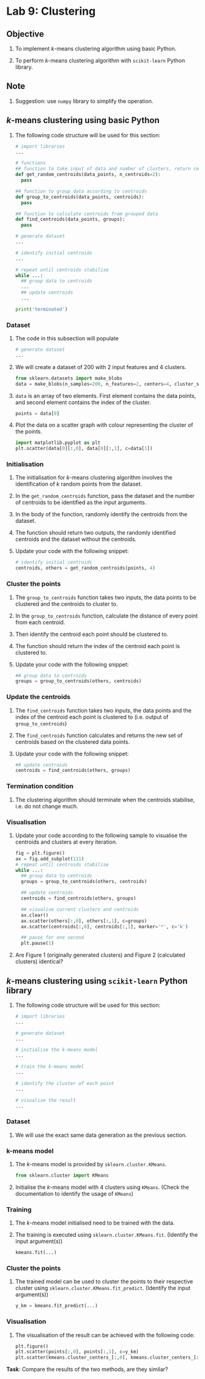 # Lab 9: Clustering

## Objective

1. To implement *k*-means clustering algorithm using basic Python.

2. To perform *k*-means clustering algorithm with `scikit-learn` Python library.

## Note
1. Suggestion: use `numpy` library to simplify the operation.

## *k*-means clustering using basic Python

1. The following code structure will be used for this section:

    ```python
    # import libraries
    ...

    # functions
    ## function to take input of data and number of clusters, return centroids and other data
    def get_random_centroids(data_points, n_centroids=2):
      pass

    ## function to group data according to centroids
    def group_to_centroids(data_points, centroids):
      pass

    ## function to calculate centroids from grouped data
    def find_centroids(data_points, groups):
      pass

    # generate dataset
    ...

    # identify initial centroids
    ...

    # repeat until centroids stabilise
    while ...:
      ## group data to centroids
      ...
      ## update centroids
      ...

    print('terminated')
    ```

### Dataset
1. The code in this subsection will populate
    ```python
    # generate dataset
    ...
    ```

2. We will create a dataset of 200 with 2 input features and 4 clusters.

    ```python
    from sklearn.datasets import make_blobs
    data = make_blobs(n_samples=200, n_features=2, centers=4, cluster_std=1.6, random_state=50)
    ```

3. `data` is an array of two elements. First element contains the data points, and second element contains the index of the cluster.

    ```python
    points = data[0]
    ```

4. Plot the data on a scatter graph with colour representing the cluster of the points.

    ```python
    import matplotlib.pyplot as plt
    plt.scatter(data[0][:,0], data[0][:,1], c=data[1])
    ```

### Initialisation
1. The initialisation for *k*-means clustering algorithm involves the identification of *k* random points from the dataset.

2. In the `get_random_centroids` function, pass the dataset and the number of centroids to be identified as the input arguments. 

3. In the body of the function, randomly identify the centroids from the dataset.

4. The function should return two outputs, the randomly identified centroids and the dataset without the centroids.

5. Update your code with the following snippet:
    ```python
    # identify initial centroids
    centroids, others = get_random_centroids(points, 4)
    ```

### Cluster the points
1. The `group_to_centroids` function takes two inputs, the data points to be clustered and the centroids to cluster to.

2. In the `group_to_centroids` function, calculate the distance of every point from each centroid.

3. Then identify the centroid each point should be clustered to.

4. The function should return the index of the centroid each point is clustered to. 

5. Update your code with the following snippet:
    ```python
    ## group data to centroids
    groups = group_to_centroids(others, centroids)
    ```

### Update the centroids
1. The `find_centroids` function takes two inputs, the data points and the index of the centroid each point is clustered to (i.e. output of `group_to_centroids`)

2. The `find_centroids` function calculates and returns the new set of centroids based on the clustered data points.

3. Update your code with the following snippet:
    ```python
    ## update centroids
    centroids = find_centroids(others, groups)
    ```

### Termination condition
1. The clustering algorithm should terminate when the centroids stabilise, i.e. do not change much.

### Visualisation
1. Update your code according to the following sample to visualise the centroids and clusters at every iteration.
    ```python
    fig = plt.figure()
    ax = fig.add_subplot(111)
    # repeat until centroids stabilise
    while ...:
      ## group data to centroids
      groups = group_to_centroids(others, centroids)

      ## update centroids
      centroids = find_centroids(others, groups)

      ## visualise current clusters and centroids
      ax.clear()
      ax.scatter(others[:,0], others[:,1], c=groups)
      ax.scatter(centroids[:,0], centroids[:,1], marker='*', c='k')

      ## pause for one second
      plt.pause(1)
    ```

2. Are Figure 1 (originally generated clusters) and Figure 2 (calculated clusters) identical?

## *k*-means clustering using `scikit-learn` Python library

1. The following code structure will be used for this section:

    ```python
    # import libraries
    ...

    # generate dataset
    ...

    # initialise the k-means model
    ...

    # train the k-means model
    ...

    # identify the cluster of each point
    ...

    # visualise the result
    ...
    ```

### Dataset
1. We will use the exact same data generation as the previous section.

### k-means model
1. The *k*-means model is provided by `sklearn.cluster.KMeans`.
    ```python
    from sklearn.cluster import KMeans
    ```

2. Initialise the *k*-means model with 4 clusters using `KMeans`. (Check the documentation to identify the usage of `KMeans`)

### Training
1. The *k*-means model initialised need to be trained with the data.

2. The training is executed using `sklearn.cluster.KMeans.fit`. (Identify the input argument(s))
    ```python
    kmeans.fit(...)
    ```

### Cluster the points
1. The trained model can be used to cluster the points to their respective cluster using `sklearn.cluster.KMeans.fit_predict`. (Identify the input argument(s))
    ```python
    y_km = kmeans.fit_predict(...)
    ```

### Visualisation
1. The visualisation of the result can be achieved with the following code:
    ```python
    plt.figure()
    plt.scatter(points[:,0], points[:,1], c=y_km)
    plt.scatter(kmeans.cluster_centers_[:,0], kmeans.cluster_centers_[:,1], c='k')
    ```

**Task**: Compare the results of the two methods, are they similar?